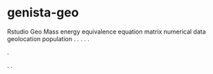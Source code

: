 # genista-geo
Rstudio Geo Mass energy equivalence equation matrix numerical data geolocation population
.
.
.
.
.




.






















.
.

















